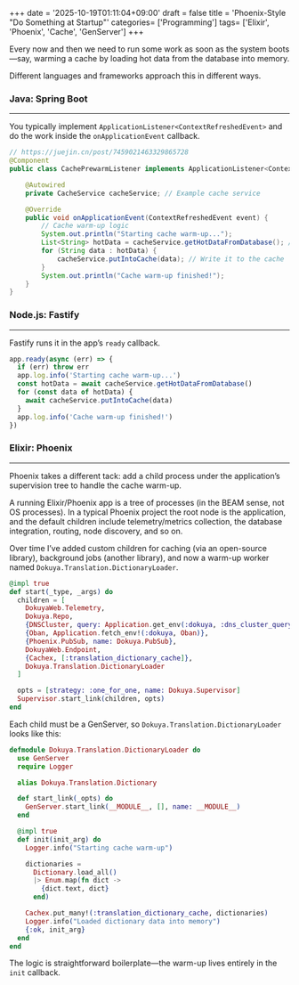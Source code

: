 +++
date = '2025-10-19T01:11:04+09:00'
draft = false
title = 'Phoenix-Style "Do Something at Startup"'
categories= ['Programming']
tags= ['Elixir', 'Phoenix', 'Cache', 'GenServer']
+++

Every now and then we need to run some work as soon as the system boots—say, warming a cache by loading hot data from the database into memory.

Different languages and frameworks approach this in different ways.

### Java: Spring Boot

---

You typically implement `ApplicationListener<ContextRefreshedEvent>` and do the work inside the `onApplicationEvent` callback.

```java
// https://juejin.cn/post/7459021463329865728
@Component
public class CachePrewarmListener implements ApplicationListener<ContextRefreshedEvent> {

    @Autowired
    private CacheService cacheService; // Example cache service

    @Override
    public void onApplicationEvent(ContextRefreshedEvent event) {
        // Cache warm-up logic
        System.out.println("Starting cache warm-up...");
        List<String> hotData = cacheService.getHotDataFromDatabase(); // Simulate loading hot data
        for (String data : hotData) {
            cacheService.putIntoCache(data); // Write it to the cache
        }
        System.out.println("Cache warm-up finished!");
    }
}
```

### Node.js: Fastify

---

Fastify runs it in the app’s `ready` callback.

```JavaScript
app.ready(async (err) => {
  if (err) throw err
  app.log.info('Starting cache warm-up...')
  const hotData = await cacheService.getHotDataFromDatabase()
  for (const data of hotData) {
    await cacheService.putIntoCache(data)
  }
  app.log.info('Cache warm-up finished!')
})
```

### Elixir: Phoenix

---

Phoenix takes a different tack: add a child process under the application’s supervision tree to handle the cache warm-up.

A running Elixir/Phoenix app is a tree of processes (in the BEAM sense, not OS processes). In a typical Phoenix project the root node is the application, and the default children include telemetry/metrics collection, the database integration, routing, node discovery, and so on.

Over time I’ve added custom children for caching (via an open-source library), background jobs (another library), and now a warm-up worker named `Dokuya.Translation.DictionaryLoader`.

```elixir
@impl true
def start(_type, _args) do
  children = [
    DokuyaWeb.Telemetry,
    Dokuya.Repo,
    {DNSCluster, query: Application.get_env(:dokuya, :dns_cluster_query) || :ignore},
    {Oban, Application.fetch_env!(:dokuya, Oban)},
    {Phoenix.PubSub, name: Dokuya.PubSub},
    DokuyaWeb.Endpoint,
    {Cachex, [:translation_dictionary_cache]},
    Dokuya.Translation.DictionaryLoader
  ]

  opts = [strategy: :one_for_one, name: Dokuya.Supervisor]
  Supervisor.start_link(children, opts)
end
```

Each child must be a GenServer, so `Dokuya.Translation.DictionaryLoader` looks like this:

```elixir
defmodule Dokuya.Translation.DictionaryLoader do
  use GenServer
  require Logger

  alias Dokuya.Translation.Dictionary

  def start_link(_opts) do
    GenServer.start_link(__MODULE__, [], name: __MODULE__)
  end

  @impl true
  def init(init_arg) do
    Logger.info("Starting cache warm-up")

    dictionaries =
      Dictionary.load_all()
      |> Enum.map(fn dict ->
        {dict.text, dict}
      end)

    Cachex.put_many!(:translation_dictionary_cache, dictionaries)
    Logger.info("Loaded dictionary data into memory")
    {:ok, init_arg}
  end
end
```

The logic is straightforward boilerplate—the warm-up lives entirely in the `init` callback.
